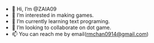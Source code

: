 - 👋 Hi, I’m @ZAIA09
- 👀 I’m interested in making games.
- 🌱 I’m currently learning text programing.
- 💞️ I’m looking to collaborate on dot game.
- 📫 You can reach me by email(rmchan0914@gmail.com)

<!---
manseogkkun/manseogkkun is a ✨ special ✨ repository because its `README.md` (this file) appears on your GitHub profile.
You can click the Preview link to take a look at your changes.
--->
